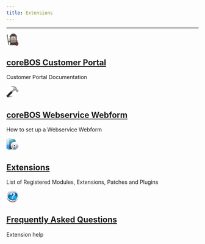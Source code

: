 ```yaml
---
title: Extensions
---
```

---

 ![](little_knight_32.png?width=5%) 
## [coreBOS Customer Portal](./01.coreboscp)
Customer Portal Documentation

![](hammer_32.png?width=5%)
## [coreBOS Webservice Webform](../../10.developer-guide/02.webservice-development/14.coreboswswebform)
How to set up a Webservice Webform

![](software-icon_32.png?width=5%)
## [Extensions](../../08.extensions-integrations/01.corebosmodules)
List of Registered Modules, Extensions, Patches and Plugins

![](faq_32.png?width=5%)
## [Frequently Asked Questions](../../08.extensions-integrations/01.corebosmodules/faq)
Extension help
